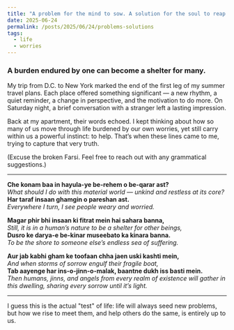 ```yaml
---
title: "A problem for the mind to sow. A solution for the soul to reap."
date: 2025-06-24
permalink: /posts/2025/06/24/problems-solutions
tags:
  - life
  - worries
---
```


### A burden endured by one can become a shelter for many.

My trip from D.C. to New York marked the end of the first leg of my summer travel plans. Each place offered something significant — a new rhythm, a quiet reminder, a change in perspective, and the motivation to do more. 
On Saturday night, a brief conversation with a stranger left a lasting impression.

Back at my apartment, their words echoed. I kept thinking about how so many of us move through life burdened by our own worries, yet still carry within us a powerful instinct: to help.
That’s when these lines came to me, trying to capture that very truth.

(Excuse the broken Farsi. Feel free to reach out with any grammatical suggestions.)

---

**Che konam baa in hayula-ye be-rehem o be-qarar ast?**  
*What should I do with this material world — unkind and restless at its core?*  
**Har taraf insaan ghamgin o pareshan ast.**  
*Everywhere I turn, I see people weary and worried.*  

**Magar phir bhi insaan ki fitrat mein hai sahara banna,**  
*Still, it is in a human’s nature to be a shelter for other beings,*  
**Dusro ke darya-e be-kinar museebato ka kinara banna.**  
*To be the shore to someone else’s endless sea of suffering.*  

**Aur jab kabhi gham ke toofaan chha jaen uski kashti mein,**  
*And when storms of sorrow engulf their fragile boat,*  
**Tab aayenge har ins-o-jinn-o-malak, baantne dukh iss basti mein.**  
*Then humans, jinns, and angels from every realm of existence will gather in this dwelling, sharing every sorrow until it’s light.*

---

I guess this is the actual "test" of life: life will always seed new problems, but how we rise to meet them, and help others do the same, is entirely up to us.
